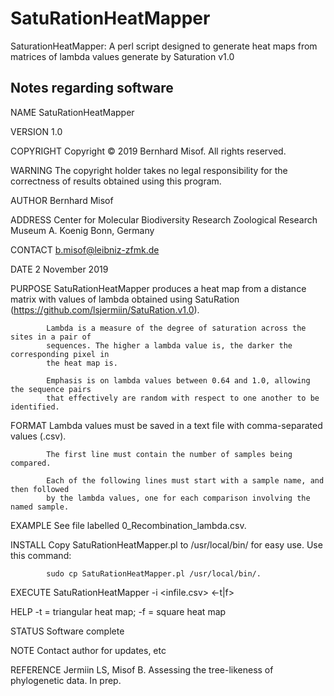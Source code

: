 # SatuRationHeatMapper
 SaturationHeatMapper: A perl script designed to generate heat maps from matrices of lambda values generate by Saturation v1.0

## Notes regarding software

NAME        SatuRationHeatMapper

VERSION     1.0

COPYRIGHT   Copyright © 2019 Bernhard Misof. All rights reserved.

WARNING     The copyright holder takes no legal responsibility for the correctness of 
            results obtained using this program.

AUTHOR      Bernhard Misof

ADDRESS     Center for Molecular Biodiversity Research
            Zoological Research Museum A. Koenig
            Bonn, Germany

CONTACT     b.misof@leibniz-zfmk.de

DATE        2 November 2019

PURPOSE     SatuRationHeatMapper produces a heat map from a distance matrix with values of 
            lambda obtained using SatuRation (https://github.com/lsjermiin/SatuRation.v1.0).
            
            Lambda is a measure of the degree of saturation across the sites in a pair of
            sequences. The higher a lambda value is, the darker the corresponding pixel in
            the heat map is.

            Emphasis is on lambda values between 0.64 and 1.0, allowing the sequence pairs
            that effectively are random with respect to one another to be identified.
            
FORMAT      Lambda values must be saved in a text file with comma-separated values (.csv).

            The first line must contain the number of samples being compared. 

            Each of the following lines must start with a sample name, and then followed
            by the lambda values, one for each comparison involving the named sample.
 
EXAMPLE     See file labelled 0_Recombination_lambda.csv.

INSTALL     Copy SatuRationHeatMapper.pl to /usr/local/bin/ for easy use. Use this command:

            sudo cp SatuRationHeatMapper.pl /usr/local/bin/. 

EXECUTE     SatuRationHeatMapper -i <infile.csv> <-t|f>

HELP        -t = triangular heat map; -f = square heat map

STATUS      Software complete

NOTE        Contact author for updates, etc

REFERENCE   Jermiin LS, Misof B. Assessing the tree-likeness of phylogenetic data. In prep.
